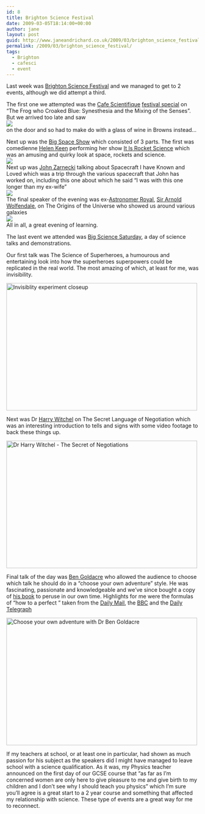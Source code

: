 ```yaml
---
id: 8
title: Brighton Science Festival
date: 2009-03-05T18:14:00+00:00
author: jane
layout: post
guid: http://www.janeandrichard.co.uk/2009/03/brighton_science_festival
permalink: /2009/03/brighton_science_festival/
tags:
  - Brighton
  - cafesci
  - event
---
```

Last week was [Brighton Science Festival](http://www.brightonscience.com/) and we managed to get to 2 events, although we did attempt a third.

The first one we attempted was the [Cafe Scientifique](http://www.cafe-scientifique-brighton.org.uk/) [festival special](http://www.brightonscience.com/programme/cafe.html) on &#8220;The Frog who Croaked Blue: Synesthesia and the Mixing of the Senses&#8221;. But we arrived too late and saw   
 ![](http://farm4.static.flickr.com/3295/3306652859_2cf813b6a4.jpg)   
on the door and so had to make do with a glass of wine in Browns instead&#8230;

Next up was the [Big Space Show](http://www.brightonscience.com/programme/bigspace.html) which consisted of 3 parts. The first was comedienne [Helen Keen](http://www.helenkeen.com/) performing her show [It Is Rocket Science](http://www.thejohnfleming.com/HelenKeen/rocket.html) which was an amusing and quirky look at space, rockets and science.   
![](http://farm4.static.flickr.com/3303/3312366472_7c7c025632.jpg)   
Next up was [John Zarnecki](http://en.wikipedia.org/wiki/John_Zarnecki) talking about Spacecraft I have Known and Loved which was a trip through the various spacecraft that John has worked on, including this one about which he said &#8220;I was with this one longer than my ex-wife&#8221;    
 ![](http://farm4.static.flickr.com/3429/3312509288_1b3cc8c55d.jpg)   
The final speaker of the evening was ex-[Astronomer Royal](http://en.wikipedia.org/wiki/Astronomer_Royal), [Sir Arnold Wolfendale](http://en.wikipedia.org/wiki/Arnold_Wolfendale), on The Origins of the Universe who showed us around various galaxies    
 ![](http://farm4.static.flickr.com/3373/3312623090_b58e9ddc10.jpg)   
All in all, a great evening of learning. 

The last event we attended was [Big Science Saturday](http://www.brightonscience.com/programme/bss.html), a day of science talks and demonstrations.

Our first talk was The Science of Superheroes, a humourous and entertaining look into how the superheroes superpowers could be replicated in the real world. The most amazing of which, at least for me, was invisibility.

[<img src="http://farm4.static.flickr.com/3326/3319074600_4320541c0f.jpg" width="500" height="334" alt="Invisiblity experiment closeup" />](http://www.flickr.com/photos/janed/3319074600/ "Invisiblity experiment closeup by Jane Dallaway, on Flickr")

Next was Dr [Harry Witchel](http://www.harrywitchel.com/) on The Secret Language of Negotiation which was an interesting introduction to tells and signs with some video footage to back these things up.

[<img src="http://farm4.static.flickr.com/3578/3319075414_28771e6683.jpg" width="500" height="334" alt="Dr Harry Witchel - The Secret of Negotiations" />](http://www.flickr.com/photos/janed/3319075414/ "Dr Harry Witchel - The Secret of Negotiations by Jane Dallaway, on Flickr")

Final talk of the day was [Ben Goldacre](http://www.badscience.net/about-dr-ben-goldacre/) who allowed the audience to choose which talk he should do in a &#8220;choose your own adventure&#8221; style. He was fascinating, passionate and knowledgeable and we&#8217;ve since bought a copy of [his book](http://www.amazon.co.uk/Bad-Science-Ben-Goldacre/dp/0007240198/?tag=bs0b-21) to peruse in our own time. Highlights for me were the formulas of &#8220;how to <insert verb here> a perfect <insert noun here>&#8221; taken from the [Daily Mail](http://flickr.com/photos/janed/3318252239/in/set-72157614526851095/), the [BBC](http://flickr.com/photos/janed/3318253009/in/set-72157614526851095/) and the [Daily Telegraph](http://flickr.com/photos/janed/3319080054/in/set-72157614526851095/)

[<img src="http://farm4.static.flickr.com/3572/3318254781_e381e18e91.jpg" width="500" height="334" alt="Choose your own adventure with Dr Ben Goldacre" />](http://www.flickr.com/photos/janed/3318254781/ "Choose your own adventure with Dr Ben Goldacre by Jane Dallaway, on Flickr")

If my teachers at school, or at least one in particular, had shown as much passion for his subject as the speakers did I might have managed to leave school with a science qualification. As it was, my Physics teacher announced on the first day of our GCSE course that &#8220;as far as I&#8217;m concerned women are only here to give pleasure to me and give birth to my children and I don&#8217;t see why I should teach you physics&#8221; which I&#8217;m sure you&#8217;ll agree is a great start to a 2 year course and something that affected my relationship with science. These type of events are a great way for me to reconnect.